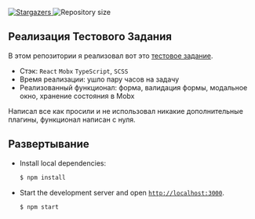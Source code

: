 <p align="left">
    <a href="https://github.com/favrora/React-simple-modal/stargazers">
      <img alt="Stargazers" src="https://img.shields.io/github/stars/favrora/Avatar-Maker?color=blue">
    </a>
    <img alt="Repository size" src="https://img.shields.io/github/repo-size/favrora/React-simple-modal?color=blue">
</p>

## Реализация Тестового Задания

В этом репозитории я реализовал вот это [тестовое задание](https://github.com/favrora/React-simple-modal/blob/master/Test%20Task.pdf).

* Стэк: `React` `Mobx` `TypeScript`, `SCSS`
* Время реализации: ушло пару часов на задачу
* Реализованный функционал: форма, валидация формы, модальное окно, хранение состояния в Mobx

Написал все как просили и не использовал никакие дополнительные плагины, функционал написан с нуля.

## Развертывание

* Install local dependencies:

    ```sh
    $ npm install
    ```

* Start the development server and open [`http://localhost:3000`](http://localhost:3000).

    ```sh
    $ npm start
    ```
